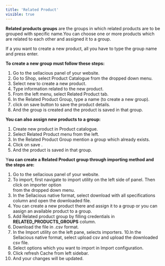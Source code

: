```yaml
---
title: 'Related Product'
visible: true
---
```


**Related products groups** are the groups in which related products are to be grouped with specific name.You can choose one or more products which are related to each other and assigned it to a group.
 
If a you want to create a new product, all you have to type the group name and press enter. 

**To create a new group must follow these steps:**

1. Go to the sellacious panel of your website.
2. Go to Shop, select Product Catalogue from the dropped down menu.
3. Select new to create a new product.
4. Type information related to the new product.
5. From the left menu, select Related Product tab.
6. In the Related Product Group, type a name (to create a new group).
7. click on save button to save the product details.
8. And the group is created and the product is saved in that group.

**You can also assign new products to a group:**

1. Create new product in Product catalogue.
2. Select Related Product menu from the left.
3. In the Related Product Group mention a group which already exists.
4. Click on save .
5. And the product is saved in that group.

Y**ou can create a Related Product group through importing method and the steps are:**

1. Go to the sellacious panel of your website.
2. To import, first navigate to import utility on the left side of panel. Then click on importer option  
   from  the dropped down menu.
3. In the Sellacious native format, select download with all specifications column and open the 
   downloaded file.
4. You can create a new product there and assign it to a group or you can aasign an available product to a group. 
5. Add Related product group by filling credentials in **RELATED_PRODUCTS_GROUPS** column.
8. Download the file in .csv format.
9. In the Import utility on the left pane, selects importers.
10.In the Sellacious native format, select upload csv and upload the downloaded csv file.
11. Select options which you want to import in Import configuration.
12. Click refresh Cache from left sidebar.
13. And your changes will be updated.





